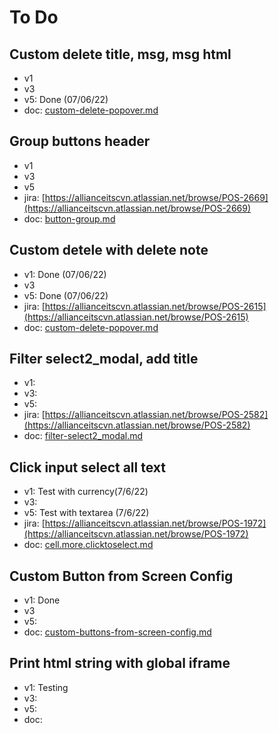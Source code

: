 # To Do



## Custom delete title, msg, msg html

* v1
* v3
* v5: Done (07/06/22)
* doc: [custom-delete-popover.md](../config/config-screen/config-screen-table/custom-delete-popover.md "mention")

## Group buttons header

* v1
* v3
* v5
* jira: [https://allianceitscvn.atlassian.net/browse/POS-2669](https://allianceitscvn.atlassian.net/browse/POS-2669)
* doc: [button-group.md](../components/mybutton/button-group.md "mention")

## Custom detele with delete note

* v1: Done (07/06/22)
* v3
* v5: Done (07/06/22)
* jira: [https://allianceitscvn.atlassian.net/browse/POS-2615](https://allianceitscvn.atlassian.net/browse/POS-2615)
* doc: [custom-delete-popover.md](../config/config-screen/config-screen-table/custom-delete-popover.md "mention")

## Filter select2\_modal, add title&#x20;

* v1:&#x20;
* v3:
* v5:
* jira: [https://allianceitscvn.atlassian.net/browse/POS-2582](https://allianceitscvn.atlassian.net/browse/POS-2582)
* doc: [filter-select2\_modal.md](../components/mytablefilter/filter-select2\_modal.md "mention")

## Click input select all text

* v1: Test with currency(7/6/22)
* v3:&#x20;
* v5: Test with textarea (7/6/22)
* jira: [https://allianceitscvn.atlassian.net/browse/POS-1972](https://allianceitscvn.atlassian.net/browse/POS-1972)
* doc: [cell.more.clicktoselect.md](../config/more-of-cell/cell.more.clicktoselect.md "mention")

## Custom Button from Screen Config

* v1: Done
* v3
* v5:&#x20;
* doc: [custom-buttons-from-screen-config.md](../config/config-screen/config-screen-header/custom-buttons-from-screen-config.md "mention")

## Print html string with global iframe

* v1: Testing
* v3:
* v5:
* doc:




